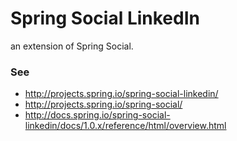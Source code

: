 # Spring Social LinkedIn
an extension of Spring Social.

### See
* http://projects.spring.io/spring-social-linkedin/
* http://projects.spring.io/spring-social/
* http://docs.spring.io/spring-social-linkedin/docs/1.0.x/reference/html/overview.html
